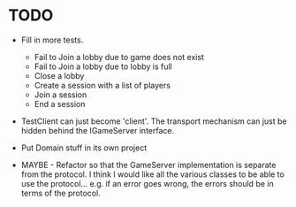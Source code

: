 # TODO

- Fill in more tests.

  - Fail to Join a lobby due to game does not exist
  - Fail to Join a lobby due to lobby is full
  - Close a lobby
  - Create a session with a list of players
  - Join a session
  - End a session

- TestClient can just become 'client'.
  The transport mechanism can just be hidden behind the IGameServer interface.

- Put Domain stuff in its own project

- MAYBE - Refactor so that the GameServer implementation is separate from the protocol.
  I think I would like all the various classes to be able to use the protocol...
  e.g. if an error goes wrong, the errors should be in terms of the protocol.
